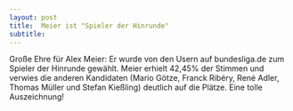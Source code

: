 ```yaml
---
layout: post
title:  Meier ist "Spieler der Hinrunde"
subtitle:  
---
```


Große Ehre für Alex Meier: Er wurde von den Usern auf bundesliga.de zum Spieler der Hinrunde gewählt. Meier erhielt 42,45% der Stimmen und verwies die anderen Kandidaten (Mario Götze, Franck Ribéry, René Adler, Thomas Müller und Stefan Kießling) deutlich auf die Plätze. Eine tolle Auszeichnung!


